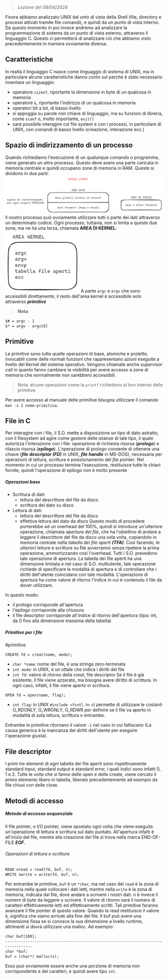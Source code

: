  > *Lezione del 08/04/2024*

Finora abbiamo analizzato UNIX dal unto di vista della Shell (file, directory e processi attivati tramite file comandi), e quindi da un punto di vista interno. Da questo momento in poi invece andremo ad analizzare la programmazione di sistema da un punto di vista esterno, attraverso il linguaggio C. Questo ci permetterà di analizzare ciò che abbiamo visto precedentemente in maniera ovviamente diversa.

## Caratteristiche
In realtà il linguaggio C nasce come linguaggio di sistema di UNIX, ma in particolare alcune caratteristiche danno conto sul perché è stato necessario inventare un linguaggio:
- operatore `sizeof`, riportante la dimensione in byte di un qualcosa in memoria
- operatore `&`, riportante l'indirizzo di un qualcosa in memoria
- operatori bit a bit, di basso livello
- si appoggia su parole non chiave di linguaggio, ma su funzioni di libreria, come `scanf` o, molto importante, `exit()`
- sarà possibile interagire col file system e con i processi, in particolare di UNIX, con comandi di basso livello (creazione, interazione ecc.)

## Spazio di indirizzamento di un processo
Quando richiediamo l'esecuzione di un qualunque comando o programma, viene generato un altro processo. Questo deve avere una parte caricata in memoria centrale e quindi occupano zone di memoria in RAM. Queste si dividono in due parti:
![](../Images/Spazio%20Ram%20occupato%20dai%20processi.png)
Il nostro processo può ovviamente utilizzare tutti o parte dei dati attraverso un determinato codice. Ogni processo, tuttavia, non si limita a queste due zone, ma ne ha una terza, chiamata **AREA DI KERNEL**:
![](../Images/Area%20kernel%20dei%20processi.png)
A parte `argc` e `argv` che sono accessibili direttamente, il resto dell'area kernel è accessibile solo attraverso ***primitive***

 > **Nota**:
```
$# = argc - 1
$* = argv - argv[0]
```

## Primitive
Le primitive sono tutte quelle operazioni di base, atomiche e protette, invocabili come delle normali funzioni che rappresentano azioni eseguite a livello del Kernel del sistema operativo. Vengono chiamate anche *supervisor call* in quanto fanno cambiare la visibilità per avere accesso a zone di memoria che normalmente non sarebbero accessibili.
 > Nota: alcune operazioni come la `printf` richiedono al loro interno delle primitive

Per avere accesso al manuale delle primitive bisogna utilizzare il comando `man -s 2 nome-primitiva`.

## File in C
Per interagire con i file, il S.O. mette a disposizione un tipo di dato astratto, con il filesystem ad agire come gestore delle istanze di tale tipo, il quale autorizza l'interazione con i file: operazione di richiesta risorsa (***prologo***) e rilascio risorsa (***epilogo***).
L'operazione di prologo consente di ottenere una chiave (***file descriptor (FD)*** in UNIX, ***file handle*** in MS-DOS), necessaria per operazioni di lettura, scrittura e posizionamento del *file pointer*.
Nel momento in cui un processo termina l'esecuzione, restituisce tutte le chiavi fornite, quindi l'operazione di epilogo non è molto presente
##### Operazioni base
- Scrittura di dati:
	- lettura del descrittore del file da disco
	- scrittura del dato su disco
- Lettura di dati:
	- lettura del descrittore del file da disco
	- effettiva lettura del dato da disco
Questo modo di procedere porterebbe ad un overhead del 100%, quindi si introduce un'ulteriore operazione, chiamata *apertura del file*, che ha l'obiettivo di andare a leggere il descrittore del file da disco una sola volta, copiandolo in memoria centrale nella *tabella dei file aperti* ***(TFA)***. Così facendo, le ulteriori letture e scritture su file avverranno senza ripetere la prima operazione, ammortizzando così l'overhead. Tutti i S.O. prevedono tale operazione di apertura.
La tabella dei file aperti ha una dimensione limitata e nel caso di S.O. multiutente, tale operazione richiede di specificare la modalità di apertura e di controllare che i diritti dell'utente coincidano con tale modalità.
L'operazione di apertura ha come valore di ritorno l'indice in cui è contenuto il file da dover utilizzare.

In questo modo:
- il prologo corrisponde all'apertura
- l'epilogo corrisponde alla chiusura
- il file descriptor corrisponde all'indice di ritorno dell'apertura (tipo: int, da 0 fino alla dimensione massima della tabella)

##### Primitive per i file
#primitive

```
CREATE fd = creat(name, mode);
```
- `char *name`: nome del file, è una stringa zero-terminata
- `int mode`: in UNIX, è un ottale che indica i diritti del file
- `int fd`: valore di ritorno della *creat*, file descriptor
Se il file è già esistente, il file viene azzerato, ma bisogna avere diritto di scrittura. In ogni caso, infatti, il file viene aperto in scrittura.

```
OPEN fd = open(name, flag);
```
- `int flag`: in UNIX `#include <fcntl.h>` ci permette di utilizzare le costanti O_RDONLY, O_WRONLY, O_RDWR per definire se il file va aperto in modalità di sola lettura, scrittura o entrambe.

Entrambe le primitive ritornano il valore `-1` nel caso in cui falliscano (La causa generica è la mancanza dei diritti dell'utente per eseguire l'operazione giusta).

## File descriptor
I primi tre elementi di ogni tabella dei file aperti sono rispettivamente standard input, standard output e standard error, i quali indici sono infatti 0, 1 e 2.
Tutte le volte che si fanno delle open e delle create, viene cercato il primo elemento libero in tabella, liberato precedentemente ad esempio da file chiusi con delle close.
## Metodi di accesso
##### Metodo di accesso sequenziale
Il file pointer, o I/O pointer, viene spostato ogni volta che viene eseguita un'operazione di lettura e scrittura sul dato puntato. All'apertura infatti è all'inizio del file, mentre alla creazione del file si trova nella marca END-OF-FILE ***EOF***.
###### Operazioni di lettura e scrittura
```
READ nread = read(fd, buf, n);
WRITE nwrite = write(fd, buf, n);
```

Per entrambe le primitive, `buf` è un `*char`, ma nel caso del `read` è la zona di memoria nella quale collocare i dati letti, mentre nella `write` è la zona di memoria, indicata dal file, dove andare a scrivere i nostri dati. n è invece il numero di byte da leggere o scrivere.
Il valore di ritorno sarà il numero di caratteri effettivamente letti ed effettivamente scritti. Tali primitive faranno avanzare il file pointer di questo valore.
Quando la read restituisce il valore `0`, significa che siamo arrivati alla fine del file. Il buf può avere una dimensione fissa se si conosce la sua dimensione a livello runtime, altrimenti si dovrà utilizzare una malloc. Ad esempio:
```
char buf[100];
----------------------------------------------------------------------------------
char *buf;
buf = (char*) malloc(x);
```
Esso può ovviamente essere anche una porzione di memoria non corrispondente a dei caratteri, e quindi avere tipo `int`.
